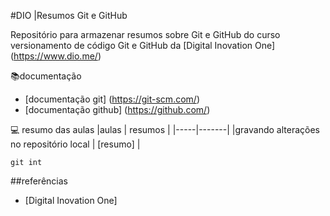 #DIO |Resumos Git e GitHub

Repositório para armazenar resumos sobre Git e GitHub do curso versionamento de código Git e GitHub da [Digital Inovation One] (https://www.dio.me/)

📚documentação
- [documentação git] (https://git-scm.com/)
- [documentação github] (https://github.com/)

💻 resumo das aulas
|aulas | resumos |
|-----|-------|
|gravando alterações no repositório local | [resumo]  |

```
git int
```

##referências
- [Digital Inovation One]
